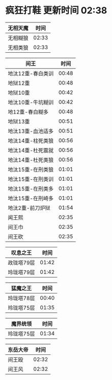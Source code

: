 # 疯狂打鞋 更新时间 02:38

| 无相天魔   | 时间    |
|--------|-------|
| 无相糊狼 | 02:33 |
| 无相类狼 | 02:33 |

| 间王   | 时间    |
|--------|-------|
| 地汰12重-春白类训 | 00:48 |
| 地狱12重 | 00:48 |
| 地狱10重 | 00:42 |
| 地汰10重-牛坑糊训 | 00:42 |
| 地12重-春白糊多 | 00:48 |
| 地狱13重 | 00:51 |
| 地汰13重-血池适多 | 00:51 |
| 地汰14重-柱死类狼 | 00:56 |
| 地汰14重-杜死震就 | 00:56 |
| 地汰14重-杜死类狼 | 00:56 |
| 地汰15重-在刑类狼 | 01:01 |
| 地汰15重-在刑类训 | 01:01 |
| 地汰15重-在刑类多 | 01:01 |
| 地汰15重-在刑崎多 | 01:01 |
| 地汰2重-前刀炉狱 | 01:54 |
| 闻王熙 | 02:35 |
| 间王巾 | 02:35 |
| 间王砍 | 02:35 |

| 叹息之王   | 时间    |
|--------|-------|
| 政珑塔79层 | 01:42 |
| 玲珑塔79层 | 01:42 |

| 猛魔之王   | 时间    |
|--------|-------|
| 玲珑塔78层 | 00:40 |
| 玲珑塔75层 | 01:35 |

| 魔界统领   | 时间    |
|--------|-------|
| 玲珑塔75层 | 01:34 |

| 东岳大帝   | 时间    |
|--------|-------|
| 间王殴 | 02:32 |
| 间王风 | 02:32 |